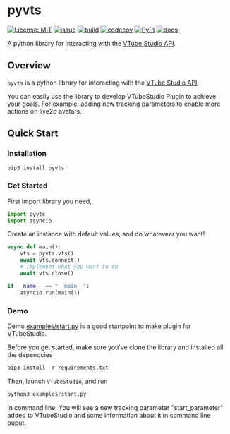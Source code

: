 # pyvts

[![License: MIT](https://img.shields.io/github/license/Genteki/pyvts?style=flat-square)](https://opensource.org/licenses/MIT) [![issue](https://img.shields.io/github/issues/genteki/pyvts?style=flat-square)](https://github.com/Genteki/pyvts/issues) [![build](https://img.shields.io/circleci/build/github/Genteki/pyvts?style=flat-square)](https://circleci.com/gh/Genteki/pyvts)
[![codecov](https://img.shields.io/codecov/c/github/genteki/pyvts?color=informational&style=flat-square)](https://codecov.io/gh/Genteki/pyvts)
[![PyPI](https://img.shields.io/pypi/v/pyvts?style=flat-square)](https://pypi.org/project/pyvts/)
[![docs](https://img.shields.io/badge/docs-passing-success?style=flat-square)](https://genteki.github.io/pyvts)

A python library for interacting with the [VTube Studio API](https://github.com/DenchiSoft/VTubeStudio).

## Overview

`pyvts` is a python library for interacting with the [VTube Studio API](https://github.com/DenchiSoft/VTubeStudio).

You can easily use the library to develop VTubeStudio Plugin to achieve your goals. For example, adding new tracking parameters to enable more actions on live2d avatars.

## Quick Start

### Installation

```shell
pip3 install pyvts 
```

### Get Started

First import library you need,

```python
import pyvts
import asyncio
```

Create an instance with default values, and do whateveer you want!

```python
async def main():
    vts = pyvts.vts()
    await vts.connect()
    # Implement what you want to do
    await vts.close()

if __name__ == "__main__":
    asyncio.run(main())
```

### Demo

Demo [examples/start.py](./examples/start.py) is a good startpoint to make plugin for VTubeStudio. 

Before you get started, make sure you've clone the library and installed all the dependcies

```python
pip3 install -r requirements.txt 
```

Then, launch `VTubeStudio`, and run

```python
python3 examples/start.py 
```

in command line. You will see a new tracking parameter "start_parameter" added to VTubeStudio and some information about it in command line ouput.
